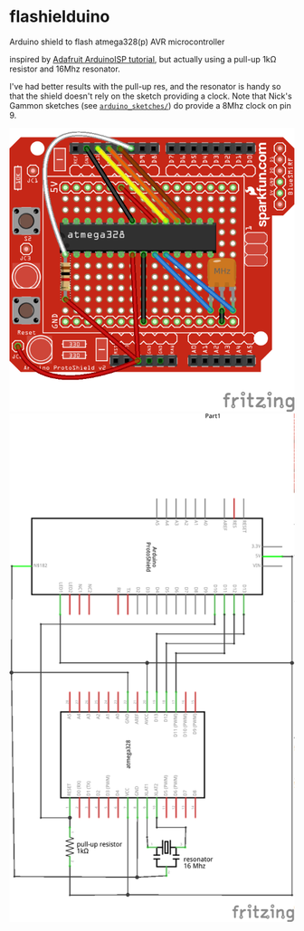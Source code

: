 # flashielduino

Arduino shield to flash atmega328(p) AVR microcontroller

inspired by [Adafruit ArduinoISP tutorial](https://learn.adafruit.com/arduino-tips-tricks-and-techniques/arduino-uno-faq?view=all#arduinoisp),
but actually using a pull-up 1kΩ resistor and 16Mhz resonator.

I've had better results with the pull-up res, and the resonator is handy so
that the shield doesn't rely on the sketch providing a clock. Note that Nick's
Gammon sketches (see [`arduino_sketches/`](./arduino_sketches)) do provide a
8Mhz clock on pin 9.

![Breadboard](shield_bb.png)
![Schematic](shield_schem.png)
